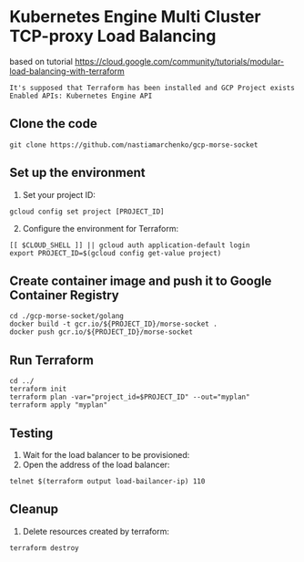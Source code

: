 # Kubernetes Engine Multi Cluster TCP-proxy Load Balancing
based on tutorial https://cloud.google.com/community/tutorials/modular-load-balancing-with-terraform

```
It's supposed that Terraform has been installed and GCP Project exists 
Enabled APIs: Kubernetes Engine API 
```

## Clone the code 

```
git clone https://github.com/nastiamarchenko/gcp-morse-socket
```

## Set up the environment

1. Set your project ID:

```
gcloud config set project [PROJECT_ID]
```

2. Configure the environment for Terraform:

```
[[ $CLOUD_SHELL ]] || gcloud auth application-default login
export PROJECT_ID=$(gcloud config get-value project)
```

## Create container image and push it to Google Container Registry

```
cd ./gcp-morse-socket/golang
docker build -t gcr.io/${PROJECT_ID}/morse-socket .
docker push gcr.io/${PROJECT_ID}/morse-socket
```

## Run Terraform

```
cd ../
terraform init
terraform plan -var="project_id=$PROJECT_ID" --out="myplan"
terraform apply "myplan"
```

## Testing

1. Wait for the load balancer to be provisioned:
2. Open the address of the load balancer:

```
telnet $(terraform output load-bailancer-ip) 110
```

## Cleanup

1. Delete resources created by terraform:

```
terraform destroy
```
